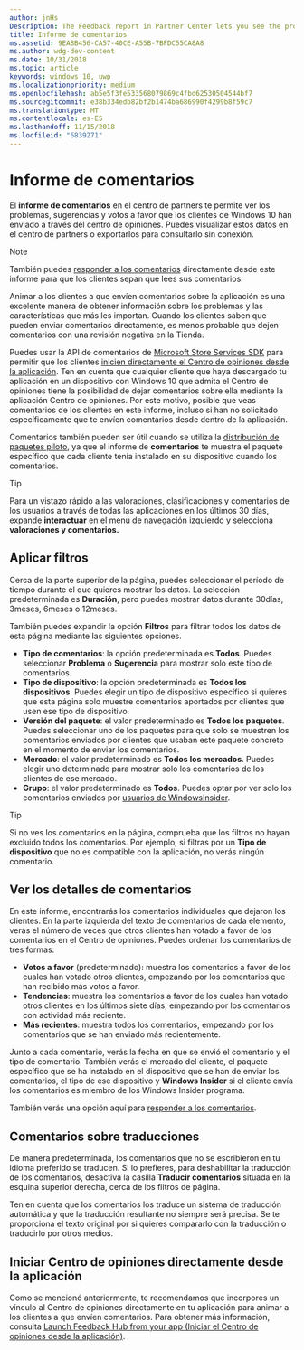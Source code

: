 ```yaml
---
author: jnHs
Description: The Feedback report in Partner Center lets you see the problems, suggestions, and upvotes that your Windows 10 customers have submitted through Feedback Hub.
title: Informe de comentarios
ms.assetid: 9EA8B456-CA57-40CE-A55B-7BFDC55CA8A8
ms.author: wdg-dev-content
ms.date: 10/31/2018
ms.topic: article
keywords: windows 10, uwp
ms.localizationpriority: medium
ms.openlocfilehash: ab5e5f3fe533568079869c4fbd62530504544bf7
ms.sourcegitcommit: e38b334edb82bf2b1474ba686990f4299b8f59c7
ms.translationtype: MT
ms.contentlocale: es-ES
ms.lasthandoff: 11/15/2018
ms.locfileid: "6839271"
---
```

# <a name="feedback-report"></a>Informe de comentarios

El **informe de comentarios** en el centro de partners te permite ver los problemas, sugerencias y votos a favor que los clientes de Windows 10 han enviado a través del centro de opiniones. Puedes visualizar estos datos en el centro de partners o exportarlos para consultarlo sin conexión.

> [!NOTE]
> También puedes [responder a los comentarios](respond-to-customer-feedback.md) directamente desde este informe para que los clientes sepan que lees sus comentarios.

Animar a los clientes a que envíen comentarios sobre la aplicación es una excelente manera de obtener información sobre los problemas y las características que más les importan. Cuando los clientes saben que pueden enviar comentarios directamente, es menos probable que dejen comentarios con una revisión negativa en la Tienda.

Puedes usar la API de comentarios de [Microsoft Store Services SDK](http://aka.ms/store-em-sdk) para permitir que los clientes [inicien directamente el Centro de opiniones desde la aplicación](../monetize/launch-feedback-hub-from-your-app.md). Ten en cuenta que cualquier cliente que haya descargado tu aplicación en un dispositivo con Windows 10 que admita el Centro de opiniones tiene la posibilidad de dejar comentarios sobre ella mediante la aplicación Centro de opiniones. Por este motivo, posible que veas comentarios de los clientes en este informe, incluso si han no solicitado específicamente que te envíen comentarios desde dentro de la aplicación.

Comentarios también pueden ser útil cuando se utiliza la [distribución de paquetes piloto](package-flights.md), ya que el informe de **comentarios** te muestra el paquete específico que cada cliente tenía instalado en su dispositivo cuando los comentarios.

> [!TIP]
> Para un vistazo rápido a las valoraciones, clasificaciones y comentarios de los usuarios a través de todas las aplicaciones en los últimos 30 días, expande **interactuar** en el menú de navegación izquierdo y selecciona **valoraciones y comentarios.** 


## <a name="apply-filters"></a>Aplicar filtros

Cerca de la parte superior de la página, puedes seleccionar el período de tiempo durante el que quieres mostrar los datos. La selección predeterminada es **Duración**, pero puedes mostrar datos durante 30días, 3meses, 6meses o 12meses.

También puedes expandir la opción **Filtros** para filtrar todos los datos de esta página mediante las siguientes opciones.

- **Tipo de comentarios**: la opción predeterminada es **Todos**. Puedes seleccionar **Problema** o **Sugerencia** para mostrar solo este tipo de comentarios.
- **Tipo de dispositivo**: la opción predeterminada es **Todos los dispositivos**. Puedes elegir un tipo de dispositivo específico si quieres que esta página solo muestre comentarios aportados por clientes que usen ese tipo de dispositivo.
- **Versión del paquete**: el valor predeterminado es **Todos los paquetes**. Puedes seleccionar uno de los paquetes para que solo se muestren los comentarios enviados por clientes que usaban este paquete concreto en el momento de enviar los comentarios.
- **Mercado**: el valor predeterminado es **Todos los mercados**. Puedes elegir uno determinado para mostrar solo los comentarios de los clientes de ese mercado.
- **Grupo**: el valor predeterminado es **Todos**. Puedes optar por ver solo los comentarios enviados por [usuarios de WindowsInsider](http://insider.windows.com).

> [!TIP]
> Si no ves los comentarios en la página, comprueba que los filtros no hayan excluido todos los comentarios. Por ejemplo, si filtras por un **Tipo de dispositivo** que no es compatible con la aplicación, no verás ningún comentario.


## <a name="viewing-feedback-details"></a>Ver los detalles de comentarios

En este informe, encontrarás los comentarios individuales que dejaron los clientes. En la parte izquierda del texto de comentarios de cada elemento, verás el número de veces que otros clientes han votado a favor de los comentarios en el Centro de opiniones. Puedes ordenar los comentarios de tres formas:

- **Votos a favor** (predeterminado): muestra los comentarios a favor de los cuales han votado otros clientes, empezando por los comentarios que han recibido más votos a favor.
- **Tendencias**: muestra los comentarios a favor de los cuales han votado otros clientes en los últimos siete días, empezando por los comentarios con actividad más reciente.
- **Más recientes**: muestra todos los comentarios, empezando por los comentarios que se han enviado más recientemente.

Junto a cada comentario, verás la fecha en que se envió el comentario y el tipo de comentario. También verás el mercado del cliente, el paquete específico que se ha instalado en el dispositivo que se han de enviar los comentarios, el tipo de ese dispositivo y **Windows Insider** si el cliente envía los comentarios es miembro de los Windows Insider programa.

También verás una opción aquí para [responder a los comentarios](respond-to-customer-feedback.md).


## <a name="translating-feedback"></a>Comentarios sobre traducciones

De manera predeterminada, los comentarios que no se escribieron en tu idioma preferido se traducen. Si lo prefieres, para deshabilitar la traducción de los comentarios, desactiva la casilla **Traducir comentarios** situada en la esquina superior derecha, cerca de los filtros de página.

Ten en cuenta que los comentarios los traduce un sistema de traducción automática y que la traducción resultante no siempre será precisa. Se te proporciona el texto original por si quieres compararlo con la traducción o traducirlo por otros medios.


## <a name="launching-feedback-hub-directly-from-your-app"></a>Iniciar Centro de opiniones directamente desde la aplicación

Como se mencionó anteriormente, te recomendamos que incorpores un vínculo al Centro de opiniones directamente en tu aplicación para animar a los clientes a que envíen comentarios. Para obtener más información, consulta [Launch Feedback Hub from your app (Iniciar el Centro de opiniones desde la aplicación)](../monetize/launch-feedback-hub-from-your-app.md).
